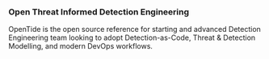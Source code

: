 ### Open Threat Informed Detection Engineering

OpenTide is the open source reference for starting and advanced Detection Engineering team looking to adopt Detection-as-Code, Threat & Detection Modelling, and modern DevOps workflows.
